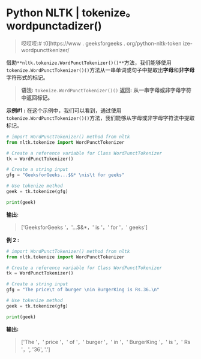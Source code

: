 # Python NLTK | tokenize。wordpunctadizer()

> 哎哎哎:# t0]https://www . geeksforgeeks . org/python-nltk-token ize-wordpuncttkenizer/

借助`**nltk.tokenize.WordPunctTokenizer()()**`方法，我们能够使用`tokenize.WordPunctTokenizer()()`方法从一串单词或句子中提取出**字母**和**非字母**字符形式的标记。

> **语法:** `tokenize.WordPunctTokenizer()()`
> **返回:** **从一串字母或非字母字符中返回标记。**

**示例#1 :**
在这个示例中，我们可以看到，通过使用`tokenize.WordPunctTokenizer()()`方法，我们能够从字母或非字母字符流中提取标记。

```py
# import WordPunctTokenizer() method from nltk
from nltk.tokenize import WordPunctTokenizer

# Create a reference variable for Class WordPunctTokenizer
tk = WordPunctTokenizer()

# Create a string input
gfg = "GeeksforGeeks...$&* \nis\t for geeks"

# Use tokenize method
geek = tk.tokenize(gfg)

print(geek)
```

**输出:**

> ['GeeksforGeeks '，'…$&*，' is '，' for '，' geeks']

**例 2 :**

```py
# import WordPunctTokenizer() method from nltk
from nltk.tokenize import WordPunctTokenizer

# Create a reference variable for Class WordPunctTokenizer
tk = WordPunctTokenizer()

# Create a string input
gfg = "The price\t of burger \nin BurgerKing is Rs.36.\n"

# Use tokenize method
geek = tk.tokenize(gfg)

print(geek)
```

**输出:**

> ['The '，' price '，' of '，' burger '，' in '，' BurgerKing '，' is '，' Rs '，', '36', '.']